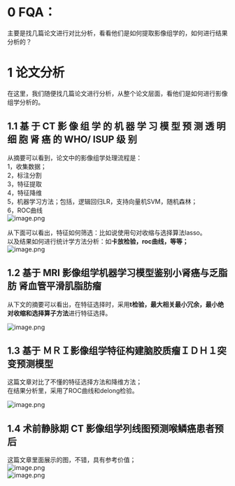 
<a name="m7bok"></a>
# 0 FQA：
主要是找几篇论文进行对比分析，看看他们是如何提取影像组学的，如何进行结果分析的？



<a name="CYXSu"></a>
# 1 论文分析
在这里，我们随便找几篇论文进行分析，从整个论文层面，看他们是如何进行影像组学分析的。

<a name="UzYkS"></a>
## 1.1 基 于 CT 影 像 组 学 的 机 器 学 习 模 型 预 测 透 明 细 胞 肾 癌 的 WHO/ ISUP 级 别
从摘要可以看到，论文中的影像组学处理流程是：<br />1，收集数据；<br />2，标注分割<br />3，特征提取<br />4，特征降维<br />5，机器学习方法；包括，逻辑回归LR，支持向量机SVM，随机森林；<br />6，ROC曲线<br />![image.png](https://cdn.nlark.com/yuque/0/2024/png/38497976/1705219718768-f65b439e-c3d4-4119-83eb-91dfda5dec4f.png#averageHue=%23fcfbf4&clientId=uf905ef61-6b38-4&from=paste&height=274&id=u21df5146&originHeight=548&originWidth=2034&originalType=binary&ratio=2&rotation=0&showTitle=false&size=416414&status=done&style=none&taskId=uf836ffbd-7971-49cb-87a7-1887fc733d8&title=&width=1017)

从下面可以看出，特征如何筛选：比如说使用句对收缩与选择算法lasso。<br />以及结果如何进行统计学方法分析：如**卡放检验，roc曲线，等等；**<br />![image.png](https://cdn.nlark.com/yuque/0/2024/png/38497976/1705219908924-066f84ec-d913-4dc8-ab32-39b1f118eebd.png#averageHue=%23fcf6ef&clientId=uf905ef61-6b38-4&from=paste&height=528&id=u58f8d1c0&originHeight=1056&originWidth=1026&originalType=binary&ratio=2&rotation=0&showTitle=false&size=442984&status=done&style=none&taskId=ua07f9387-4934-445d-a5a2-db70d6a5e13&title=&width=513)

<a name="h5EU3"></a>
## 1.2 基于 MRI 影像组学机器学习模型鉴别小肾癌与乏脂肪 肾血管平滑肌脂肪瘤

从下文的摘要可以看出，在特征选择时，采用**t检验，最大相关最小冗余，最小绝对收缩和选择算子方法**进行特征选择。

![image.png](https://cdn.nlark.com/yuque/0/2024/png/38497976/1705224345455-2a9881f8-efa6-4be1-9a27-81d831a89cc5.png#averageHue=%23faf8ea&clientId=u5e1d35cd-d44f-4&from=paste&height=413&id=u9148b3d0&originHeight=826&originWidth=2454&originalType=binary&ratio=2&rotation=0&showTitle=false&size=639663&status=done&style=none&taskId=u4ae26f49-fbc7-4229-ab3d-0796c58bbb8&title=&width=1227)


<a name="ZiCTq"></a>
## 1.3 基于 ＭＲＩ影像组学特征构建脑胶质瘤ＩＤＨ１突变预测模型
这篇文章对比了不懂的特征选择方法和降维方法；<br />在结果分析里，采用了ROC曲线和delong检验。

![image.png](https://cdn.nlark.com/yuque/0/2024/png/38497976/1705224908353-5d485b5e-6284-41a0-8da3-dce64c887195.png#averageHue=%23e2e2e2&clientId=u5e1d35cd-d44f-4&from=paste&height=742&id=u06418720&originHeight=1484&originWidth=2282&originalType=binary&ratio=2&rotation=0&showTitle=false&size=803482&status=done&style=none&taskId=u7ec07d2e-473c-4a36-9470-9d88ba84000&title=&width=1141)


<a name="rwPW4"></a>
## 1.4 术前静脉期 CT 影像组学列线图预测喉鳞癌患者预后

这篇文章里面展示的图，不错，具有参考价值；<br />![image.png](https://cdn.nlark.com/yuque/0/2024/png/38497976/1705225033131-c7676e50-a56c-43c7-8d1f-e43fda174a3c.png#averageHue=%23fefefe&clientId=u5e1d35cd-d44f-4&from=paste&height=457&id=u46a02b89&originHeight=914&originWidth=2568&originalType=binary&ratio=2&rotation=0&showTitle=false&size=602521&status=done&style=none&taskId=ua5291b32-33fe-49cc-8b89-8cf77cc1601&title=&width=1284)<br />![image.png](https://cdn.nlark.com/yuque/0/2024/png/38497976/1705225061673-c0bd4c9f-b21c-4c0b-bd3f-c5bc393a3dc4.png#averageHue=%23f8f0ed&clientId=u5e1d35cd-d44f-4&from=paste&height=760&id=uf986fc8d&originHeight=1520&originWidth=2516&originalType=binary&ratio=2&rotation=0&showTitle=false&size=1514881&status=done&style=none&taskId=u2ccfaaf9-d1e0-41e0-8607-33d23d1e095&title=&width=1258)








